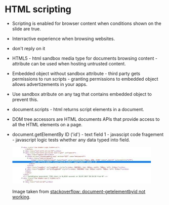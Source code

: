 # HTML scripting

* Scripting is enabled for browser content when conditions shown on the slide are true.

* Interractive experience when browsing websites.

* don't reply on it

* HTML5 - html sandbox media type for documents browsing content - attribute can be used when hosting untrusted content.

* Embedded object without sandbox attribute - third party gets permissions to run scripts  - granting permissions to embedded object allows advertizements in your apps.

* Use sandbox atribute on any tag that contains embedded object to prevent this.

* document.scripts - html returns script elements in a document.

* DOM tree accessors are HTML documents APIs that provide access to all the HTML elements on a page.

* document.getElementBy ID ('id') - text field 1 - javascipt code fragement - javascript logic tests whether any data typed into field.

  ![document.getid.javascript.png](/assets/document.getid.javascript.png)

  Image taken from [stackoverflow: document-getelementbyid not working](https://stackoverflow.com/questions/45382291/document-getelementbyid-submit-not-working).
